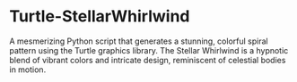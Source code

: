 # Turtle-StellarWhirlwind
A mesmerizing Python script that generates a stunning, colorful spiral pattern using the Turtle graphics library. The Stellar Whirlwind is a hypnotic blend of vibrant colors and intricate design, reminiscent of celestial bodies in motion.
